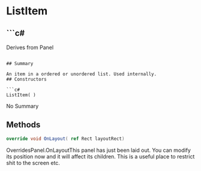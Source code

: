 # ListItem

## ```c#
Derives from Panel
```

## Summary

An item in a ordered or unordered list. Used internally.
## Constructors

```c#
ListItem( ) 
```
No Summary
## Methods

```c#
override void OnLayout( ref Rect layoutRect) 
```
OverridesPanel.OnLayoutThis panel has just been laid out. You can modify its position now and it will affect its children.
This is a useful place to restrict shit to the screen etc.
